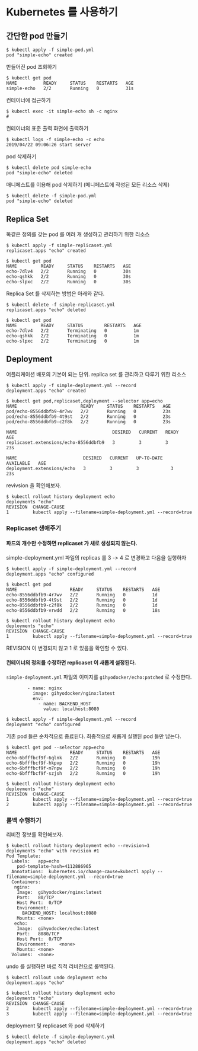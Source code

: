 # Kubernetes 를 사용하기
## 간단한 pod 만들기
```
$ kubectl apply -f simple-pod.yml
pod "simple-echo" created
```

만들어진 pod 조회하기

```
$ kubectl get pod
NAME          READY     STATUS    RESTARTS   AGE
simple-echo   2/2       Running   0          31s
```

컨테이너에 접근하기

```
$ kubectl exec -it simple-echo sh -c nginx
# 
```

컨테이너의 표준 출력 화면에 출력하기

```
$ kubectl logs -f simple-echo -c echo
2019/04/22 09:06:26 start server
```

pod 삭제하기

```
$ kubectl delete pod simple-echo
pod "simple-echo" deleted
```

매니페스트를 이용해 pod 삭제하기 (메니페스트에 작성된 모든 리소스 삭제)
```
$ kubectl delete -f simple-pod.yml
pod "simple-echo" deleted
```

## Replica Set
똑같은 정의를 갖는 pod 를 여러 개 생성하고 관리하기 위한 리소스
```
$ kubectl apply -f simple-replicaset.yml
replicaset.apps "echo" created

$ kubectl get pod
NAME         READY     STATUS    RESTARTS   AGE
echo-7dlv4   2/2       Running   0          30s
echo-qshkk   2/2       Running   0          30s
echo-slpxc   2/2       Running   0          30s
```

Replica Set 를 삭제하는 방법은 아래와 같다.
```
$ kubectl delete -f simple-replicaset.yml
replicaset.apps "echo" deleted

$ kubectl get pod
NAME         READY     STATUS        RESTARTS   AGE
echo-7dlv4   2/2       Terminating   0          1m
echo-qshkk   2/2       Terminating   0          1m
echo-slpxc   2/2       Terminating   0          1m
```

## Deployment
어플리케이션 배포의 기본이 되는 단위. replica set 를 관리하고 다루기 위한 리소스
```
$ kubectl apply -f simple-deployment.yml --record
deployment.apps "echo" created

$ kubectl get pod,replicaset,deployment --selector app=echo
NAME                        READY     STATUS    RESTARTS   AGE
pod/echo-8556ddbfb9-4r7wv   2/2       Running   0          23s
pod/echo-8556ddbfb9-4t9st   2/2       Running   0          23s
pod/echo-8556ddbfb9-c2f8k   2/2       Running   0          23s

NAME                                    DESIRED   CURRENT   READY     AGE
replicaset.extensions/echo-8556ddbfb9   3         3         3         23s

NAME                         DESIRED   CURRENT   UP-TO-DATE   AVAILABLE   AGE
deployment.extensions/echo   3         3         3            3           23s
```

revivsion 을 확인해보자.
```
$ kubectl rollout history deployment echo
deployments "echo"
REVISION  CHANGE-CAUSE
1         kubectl apply --filename=simple-deployment.yml --record=true
```

### Replicaset 생애주기

#### 파드의 개수만 수정하면 replicaset 가 새로 생성되지 않는다.  
simple-deployment.yml 파일의 replicas 를 3 -> 4 로 변경하고 다음을 실행하자
```
$ kubectl apply -f simple-deployment.yml --record
deployment.apps "echo" configured

$ kubectl get pod
NAME                    READY     STATUS    RESTARTS   AGE
echo-8556ddbfb9-4r7wv   2/2       Running   0          1d
echo-8556ddbfb9-4t9st   2/2       Running   0          1d
echo-8556ddbfb9-c2f8k   2/2       Running   0          1d
echo-8556ddbfb9-vrwdd   2/2       Running   0          18s

$ kubectl rollout history deployment echo
deployments "echo"
REVISION  CHANGE-CAUSE
1         kubectl apply --filename=simple-deployment.yml --record=true
```

REVISION 이 변경되지 않고 1 로 있음을 확인할 수 있다.

#### 컨테이너의 정의를 수정하면 replicaset 이 새롭게 설정된다.

`simple-deployment.yml` 파일의 이미지를 `gihyodocker/echo:patched` 로 수정한다.
```
		- name: nginx
          image: gihyodocker/nginx:latest
          env:
            - name: BACKEND_HOST
              value: localhost:8080
```
```
$ kubectl apply -f simple-deployment.yml --record
deployment "echo" configured
```

기존 pod 들은 순차적으로 종료된다. 최종적으로 새롭게 실행된 pod 들만 남는다.
```
$ kubectl get pod --selector app=echo
NAME                    READY     STATUS    RESTARTS   AGE
echo-6bfffbcf9f-6qlnk   2/2       Running   0          19h
echo-6bfffbcf9f-hkpvp   2/2       Running   0          19h
echo-6bfffbcf9f-m7npw   2/2       Running   0          19h
echo-6bfffbcf9f-szjsh   2/2       Running   0          19h

$ kubectl rollout history deployment echo
deployments "echo"
REVISION  CHANGE-CAUSE
1         kubectl apply --filename=simple-deployment.yml --record=true
2         kubectl apply --filename=simple-deployment.yml --record=true
```

### 롤백 수행하기

리비전 정보를 확인해보자.
```
$ kubectl rollout history deployment echo --revision=1
deployments "echo" with revision #1
Pod Template:
  Labels:	app=echo
	pod-template-hash=4112886965
  Annotations:	kubernetes.io/change-cause=kubectl apply --filename=simple-deployment.yml --record=true
  Containers:
   nginx:
    Image:	gihyodocker/nginx:latest
    Port:	80/TCP
    Host Port:	0/TCP
    Environment:
      BACKEND_HOST:	localhost:8080
    Mounts:	<none>
   echo:
    Image:	gihyodocker/echo:latest
    Port:	8080/TCP
    Host Port:	0/TCP
    Environment:	<none>
    Mounts:	<none>
  Volumes:	<none>
```

undo 를 실행하면 바로 직적 리비전으로 롤백된다.
```
$ kubectl rollout undo deployment echo
deployment.apps "echo"

$ kubectl rollout history deployment echo
deployments "echo"
REVISION  CHANGE-CAUSE
2         kubectl apply --filename=simple-deployment.yml --record=true
3         kubectl apply --filename=simple-deployment.yml --record=true
```

deployment 및 replicaset 와 pod 삭제하기
```
$ kubectl delete -f simple-deployment.yml
deployment.apps "echo" deleted
```